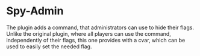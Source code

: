 # Spy-Admin
The plugin adds a command, that administrators can use to hide their flags. Unlike the original plugin, where all players can use the command, independently of their flags, this one provides with a cvar, which can be used to easily set the needed flag.
